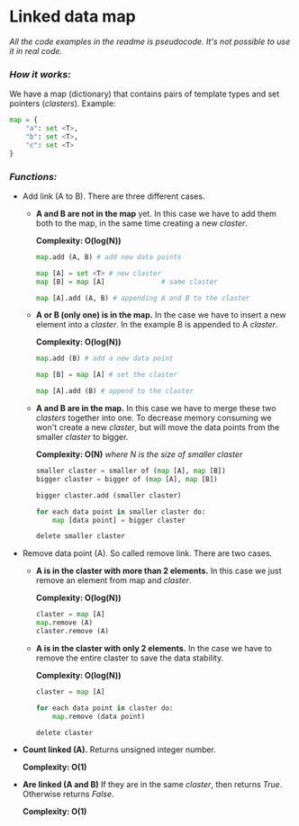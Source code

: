 # Linked data map

*All the code examples in the readme is pseudocode. It's not possible to use it in real code.*

### ***How it works:***

We have a map (dictionary) that contains pairs of template types and set pointers (*clasters*). Example:
```py
map = {
    "a": set <T>,
    "b": set <T>,
    "c": set <T>
}
```

### ***Functions:***

* Add link (A to B). There are three different cases.
    - **A and B are not in the map** yet. In this case we have to add them both to the map, in the same time creating a new *claster*.  

        **Complexity: O(log(N))**  
        
        ```py
        map.add (A, B) # add new data points

        map [A] = set <T> # new claster
        map [B] = map [A]              # same claster

        map [A].add (A, B) # appending A and B to the claster
        ```
    - **A or B (only one) is in the map.** In the case we have to insert a new element into a *claster*. In the example B is appended to A *claster*.  

        **Complexity: O(log(N))**

        ```py
        map.add (B) # add a new data point

        map [B] = map [A] # set the claster

        map [A].add (B) # append to the claster
        ```

    - **A and B are in the map.** In this case we have to merge these two *clasters* together into one. To decrease memory consuming we won't create a new *claster*, but will move the data points from the smaller *claster* to bigger.  

        **Complexity: O(N)** *where N is the size of smaller claster*  

        ```py
        smaller claster = smaller of (map [A], map [B])
        bigger claster = bigger of (map [A], map [B])

        bigger claster.add (smaller claster)

        for each data point in smaller claster do:
            map [data point] = bigger claster

        delete smaller claster
        ```

* Remove data point (A). So called remove link. There are two cases.
    - **A is in the claster with more than 2 elements.** In this case we just remove an element from map and *claster*.  

        **Complexity: O(log(N))**  

        ```py
        claster = map [A]
        map.remove (A)
        claster.remove (A)
        ```

    - **A is in the claster with only 2 elements.** In the case we have to remove the entire claster to save the data stability.  

        **Complexity: O(log(N))**  

        ```py
        claster = map [A]

        for each data point in claster do:
            map.remove (data point)

        delete claster
        ```

* **Count linked (A).** Returns unsigned integer number.  

    **Complexity: O(1)**  

* **Are linked (A and B)** If they are in the same *claster*, then returns *True*. Otherwise returns *False*.  

    **Complexity: O(1)**